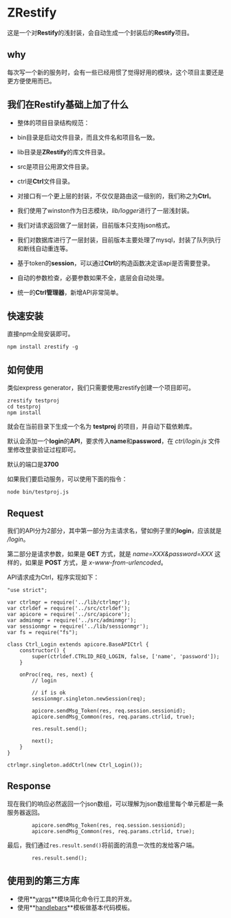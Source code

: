 # ZRestify
这是一个对**Restify**的浅封装，会自动生成一个封装后的**Restify**项目。

why
---
每次写一个新的服务时，会有一些已经用惯了觉得好用的模块，这个项目主要还是更方便使用而已。

我们在Restify基础上加了什么
---

* 整体的项目目录结构规范：
 * bin目录是启动文件目录，而且文件名和项目名一致。
 * lib目录是**ZRestify**的库文件目录。
 * src是项目公用源文件目录。
 * ctrl是**Ctrl**文件目录。
 
* 对接口有一个更上层的封装，不仅仅是路由这一级别的，我们称之为**Ctrl**。
* 我们使用了winston作为日志模块，*lib/logger*进行了一层浅封装。
* 我们对请求返回做了一层封装，目前版本只支持json格式。
* 我们对数据库进行了一层封装，目前版本主要处理了mysql，封装了队列执行和断线自动重连等。
* 基于token的**session**，可以通过**Ctrl**的构造函数决定该api是否需要登录。
* 自动的参数检查，必要参数如果不全，底层会自动处理。
* 统一的**Ctrl管理器**，新增API非常简单。

快速安装
---
直接npm全局安装即可。

```
npm install zrestify -g
```

如何使用
---
类似express generator，我们只需要使用zrestify创建一个项目即可。

```
zrestify testproj
cd testproj
npm install
```

就会在当前目录下生成一个名为 **testproj** 的项目，并自动下载依赖库。

默认会添加一个**login**的**API**，要求传入**name**和**password**，在 *ctrl/login.js* 文件里修改登录验证过程即可。

默认的端口是**3700**

如果我们要启动服务，可以使用下面的指令：

```
node bin/testproj.js
```

Request
---
我们的API分为2部分，其中第一部分为主请求名，譬如例子里的**login**，应该就是 */login*。

第二部分是请求参数，如果是 **GET** 方式，就是 *name=XXX&password=XXX* 这样的，如果是 **POST** 方式，是 *x-www-from-urlencoded*。

API请求成为Ctrl，程序实现如下：

```
"use strict";

var ctrlmgr = require('../lib/ctrlmgr');
var ctrldef = require('../src/ctrldef');
var apicore = require('../src/apicore');
var adminmgr = require('../src/adminmgr');
var sessionmgr = require('../lib/sessionmgr');
var fs = require("fs");

class Ctrl_Login extends apicore.BaseAPICtrl {
    constructor() {
        super(ctrldef.CTRLID_REQ_LOGIN, false, ['name', 'password']);
    }

    onProc(req, res, next) {
        // login

        // if is ok
        sessionmgr.singleton.newSession(req);

        apicore.sendMsg_Token(res, req.session.sessionid);
        apicore.sendMsg_Common(res, req.params.ctrlid, true);

        res.result.send();

        next();
    }
}

ctrlmgr.singleton.addCtrl(new Ctrl_Login());
```

Response
---
现在我们的响应必然返回一个json数组，可以理解为json数组里每个单元都是一条服务器返回。

```
        apicore.sendMsg_Token(res, req.session.sessionid);
        apicore.sendMsg_Common(res, req.params.ctrlid, true);
```
最后，我们通过```res.result.send()```将前面的消息一次性的发给客户端。

```
        res.result.send();
```

使用到的第三方库
---

* 使用**[yargs](https://github.com/bcoe/yargs)**模块简化命令行工具的开发。
* 使用**[handlebars](https://github.com/wycats/handlebars.js/)**模板做基本代码模板。
